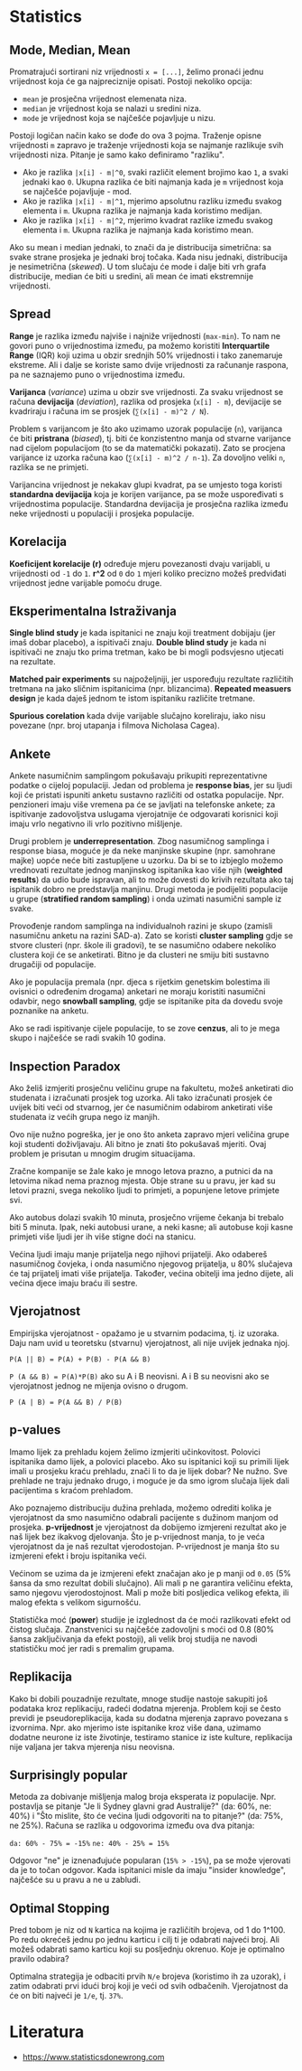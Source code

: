# Statistics

## Mode, Median, Mean

Promatrajući sortirani niz vrijednosti `x = [...]`, želimo pronaći jednu vrijednost koja će ga najpreciznije opisati. Postoji nekoliko opcija:
* `mean` je prosječna vrijednost elemenata niza.
* `median` je vrijednost koja se nalazi u sredini niza.
* `mode` je vrijednost koja se najčešće pojavljuje u nizu.

Postoji logičan način kako se dođe do ova 3 pojma. Traženje opisne vrijednosti `m` zapravo je traženje vrijednosti koja se najmanje razlikuje svih vrijednosti niza. Pitanje je samo kako definiramo "razliku".
* Ako je razlika `|x[i] - m|^0`, svaki različit element brojimo kao `1`, a svaki jednaki kao `0`. Ukupna razlika će biti najmanja kada je `m` vrijednost koja se najčešće pojavljuje - mod.
* Ako je razlika `|x[i] - m|^1`, mjerimo apsolutnu razliku između svakog elementa i `m`. Ukupna razlika je najmanja kada koristimo medijan.
*  Ako je razlika `|x[i] - m|^2`, mjerimo kvadrat razlike između svakog elementa i `m`. Ukupna razlika je najmanja kada koristimo mean.

Ako su mean i median jednaki, to znači da je distribucija simetrična: sa svake strane prosjeka je jednaki broj točaka. Kada nisu jednaki, distribucija je nesimetrična (*skewed*). U tom slučaju će mode i dalje biti vrh grafa distribucije, median će biti u sredini, ali mean će imati ekstremnije vrijednosti.

## Spread

**Range** je razlika između najviše i najniže vrijednosti (`max-min`). To nam ne govori puno o vrijednostima između, pa možemo koristiti **Interquartile Range** (IQR) koji uzima u obzir srednjih 50% vrijednosti i tako zanemaruje ekstreme. Ali i dalje se koriste samo dvije vrijednosti za računanje raspona, pa ne saznajemo puno o vrijednostima između.

**Varijanca** (*variance*) uzima u obzir sve vrijednosti. Za svaku vrijednost se računa **devijacija** (*deviation*), razlika od prosjeka (`x[i] - m`), devijacije se kvadriraju i računa im se prosjek (`∑(x[i] - m)^2 / N`).

Problem s varijancom je što ako uzimamo uzorak populacije (`n`), varijanca će biti **pristrana** (*biased*), tj. biti će konzistentno manja od stvarne varijance nad cijelom populacijom (to se da matematički pokazati). Zato se procjena varijance iz uzorka računa kao (`∑(x[i] - m)^2 / n-1`). Za dovoljno veliki `n`, razlika se ne primjeti.

Varijancina vrijednost je nekakav glupi kvadrat, pa se umjesto toga koristi **standardna devijacija** koja je korijen varijance, pa se može uspoređivati s vrijednostima populacije. Standardna devijacija je prosječna razlika između neke vrijednosti u populaciji i prosjeka populacije.

## Korelacija

**Koeficijent korelacije (r)** određuje mjeru povezanosti dvaju varijabli, u vrijednosti od `-1` do `1`. **r^2** od `0` do `1` mjeri koliko precizno možeš predviđati vrijednost jedne varijable pomoću druge.

## Eksperimentalna Istraživanja

**Single blind study** je kada ispitanici ne znaju koji treatment dobijaju (jer imaš dobar placebo), a ispitivači znaju. **Double blind study** je kada ni ispitivači ne znaju tko prima tretman, kako be bi mogli podsvjesno utjecati na rezultate.

**Matched pair experiments** su najpoželjniji, jer uspoređuju rezultate različitih tretmana na jako sličnim ispitanicima (npr. blizancima). **Repeated measuers design** je kada daješ jednom te istom ispitaniku različite tretmane.

**Spurious corelation** kada dvije varijable slučajno koreliraju, iako nisu povezane (npr. broj utapanja i filmova Nicholasa Cagea).

## Ankete

Ankete nasumičnim samplingom pokušavaju prikupiti reprezentativne podatke o cijeloj populaciji. Jedan od problema je **response bias**, jer su ljudi koji će pristati ispuniti anketu sustavno različiti od ostatka populacije. Npr. penzioneri imaju više vremena pa će se javljati na telefonske ankete; za ispitivanje zadovoljstva uslugama vjerojatnije će odgovarati korisnici koji imaju vrlo negativno ili vrlo pozitivno mišljenje.

Drugi problem je **underrepresentation**. Zbog nasumičnog samplinga i response biasa, moguće je da neke manjinske skupine (npr. samohrane majke) uopće neće biti zastupljene u uzorku. Da bi se to izbjeglo možemo vrednovati rezultate jednog manjinskog ispitanika kao više njih (**weighted results**) da udio bude ispravan, ali to može dovesti do krivih rezultata ako taj ispitanik dobro ne predstavlja manjinu. Drugi metoda je podijeliti populacije u grupe (**stratified random sampling**) i onda uzimati nasumični sample iz svake.

Provođenje random samplinga na individualnoh razini je skupo (zamisli nasumičnu anketu na razini SAD-a). Zato se koristi **cluster sampling** gdje se stvore clusteri (npr. škole ili gradovi), te se nasumično odabere nekoliko clustera koji će se anketirati. Bitno je da clusteri ne smiju biti sustavno drugačiji od populacije.

Ako je populacija premala (npr. djeca s rijetkim genetskim bolestima ili ovisnici o određenim drogama) anketari ne moraju koristiti nasumični odavbir, nego **snowball sampling**, gdje se ispitanike pita da dovedu svoje poznanike na anketu.

Ako se radi ispitivanje cijele populacije, to se zove **cenzus**, ali to je mega skupo i najčešće se radi svakih 10 godina.

## Inspection Paradox

Ako želiš izmjeriti prosječnu veličinu grupe na fakultetu, možeš anketirati dio studenata i izračunati prosjek tog uzorka. Ali tako izračunati prosjek će uvijek biti veći od stvarnog, jer će nasumičnim odabirom anketirati više studenata iz većih grupa nego iz manjih.

Ovo nije nužno pogreška, jer je ono što anketa zapravo mjeri veličina grupe koji studenti doživljavaju. Ali bitno je znati što pokušavaš mjeriti. Ovaj problem je prisutan u mnogim drugim situacijama.

Zračne kompanije se žale kako je mnogo letova prazno, a putnici da na letovima nikad nema praznog mjesta. Obje strane su u pravu, jer kad su letovi prazni, svega nekoliko ljudi to primjeti, a popunjene letove primjete svi.

Ako autobus dolazi svakih 10 minuta, prosječno vrijeme čekanja bi trebalo biti 5 minuta. Ipak, neki autobusi urane, a neki kasne; ali autobuse koji kasne primjeti više ljudi jer ih više stigne doći na stanicu.

Većina ljudi imaju manje prijatelja nego njihovi prijatelji. Ako odabereš nasumičnog čovjeka, i onda nasumično njegovog prijatelja, u 80% slučajeva će taj prijatelj imati više prijatelja. Također, većina obitelji ima jedno dijete, ali većina djece imaju braću ili sestre.

## Vjerojatnost

Empirijska vjerojatnost - opažamo je u stvarnim podacima, tj. iz uzoraka. Daju nam uvid u teoretsku (stvarnu) vjerojatnost, ali nije uvijek jednaka njoj.

`P(A || B) = P(A) + P(B) - P(A && B)`

`P (A && B) = P(A)*P(B)` ako su A i B neovisni. A i B su neovisni ako se vjerojatnost jednog ne mijenja ovisno o drugom.

`P (A | B) = P(A && B) / P(B)`

## p-values

Imamo lijek za prehladu kojem želimo izmjeriti učinkovitost. Polovici ispitanika damo lijek, a polovici placebo. Ako su ispitanici koji su primili lijek imali u prosjeku kraću prehladu, znači li to da je lijek dobar? Ne nužno. Sve prehlade ne traju jednako drugo, i moguće je da smo igrom slučaja lijek dali pacijentima s kraćom prehladom.

Ako poznajemo distribuciju dužina prehlada, možemo odrediti kolika je vjerojatnost da smo nasumično odabrali pacijente s dužinom manjom od prosjeka. **p-vrijednost** je vjerojatnost da dobijemo izmjereni rezultat ako je naš lijek bez ikakvog djelovanja. Što je p-vrijednost manja, to je veća vjerojatnost da je naš rezultat vjerodostojan. P-vrijednost je manja što su izmjereni efekt i broju ispitanika veći.

Većinom se uzima da je izmjereni efekt značajan ako je p manji od `0.05` (5% šansa da smo rezultat dobili slučajno). Ali mali p ne garantira veličinu efekta, samo njegovu vjerodostojnost. Mali p može biti posljedica velikog efekta, ili malog efekta s velikom sigurnošću.

Statistička moć (**power**) studije je izglednost da će moći razlikovati efekt od čistog slučaja. Znanstvenici su najčešće zadovoljni s moći od 0.8 (80% šansa zaključivanja da efekt postoji), ali velik broj studija ne navodi statističku moć jer radi s premalim grupama.

## Replikacija

Kako bi dobili pouzadnije rezultate, mnoge studije nastoje sakupiti još podataka kroz replikaciju, radeći dodatna mjerenja. Problem koji se često previdi je pseudoreplikacija, kada su dodatna mjerenja zapravo povezana s izvornima. Npr. ako mjerimo iste ispitanike kroz više dana, uzimamo dodatne neurone iz iste životinje, testiramo stanice iz iste kulture, replikacija nije valjana jer takva mjerenja nisu neovisna.

## Surprisingly popular

Metoda za dobivanje mišljenja malog broja eksperata iz populacije. Npr. postavlja se pitanje "Je li Sydney glavni grad Australije?" (da: 60%, ne: 40%) i "Što mislite, što će većina ljudi odgovoriti na to pitanje?" (da: 75%, ne 25%). Računa se razlika u odgovorima između ova dva pitanja:

`da: 60% - 75% = -15%`
`ne: 40% - 25% = 15%`

Odgovor "ne" je iznenađujuće popularan (`15% > -15%`), pa se može vjerovati da je to točan odgovor. Kada ispitanici misle da imaju "insider knowledge", najčešće su u pravu a ne u zabludi.

## Optimal Stopping

Pred tobom je niz od `N` kartica na kojima je različitih brojeva, od 1 do 1^100. Po redu okrećeš jednu po jednu karticu i cilj ti je odabrati najveći broj. Ali možeš odabrati samo karticu koji su posljednju okrenuo. Koje je optimalno pravilo odabira?

Optimalna strategija je odbaciti prvih `N/e` brojeva (koristimo ih za uzorak), i zatim odabrati prvi idući broj koji je veći od svih odbačenih. Vjerojatnost da će on biti najveći je `1/e`, tj. `37%`.

# Literatura

* https://www.statisticsdonewrong.com
